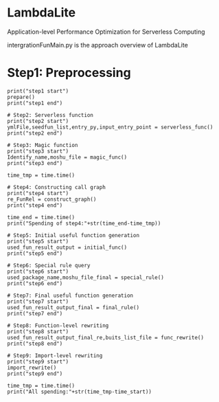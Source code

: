 # LambdaLite
Application-level Performance Optimization for Serverless Computing


intergrationFunMain.py is the approach overview of LambdaLite

   # Step1: Preprocessing
    print("step1 start")
    prepare()
    print("step1 end")

    # Step2: Serverless function
    print("step2 start")
    ymlFile,seedfun_list,entry_py,input_entry_point = serverless_func()
    print("step2 end")

    # Step3: Magic function
    print("step3 start")
    Identify_name,moshu_file = magic_func()
    print("step3 end")

    time_tmp = time.time()

    # Step4: Constructing call graph 
    print("step4 start")
    re_FunRel = construct_graph()
    print("step4 end")

    time_end = time.time()
    print("Spending of step4:"+str(time_end-time_tmp))

    # Step5: Initial useful function generation
    print("step5 start")
    used_fun_result_output = initial_func()
    print("step5 end")

    # Step6: Special rule query
    print("step6 start")
    used_package_name,moshu_file_final = special_rule()
    print("step6 end")

    # Step7: Final useful function generation
    print("step7 start")
    used_fun_result_output_final = final_rule()
    print("step7 end")

    # Step8: Function-level rewriting
    print("step8 start")
    used_fun_result_output_final_re,buits_list_file = func_rewrite()
    print("step8 end")

    # Step9: Import-level rewriting
    print("step9 start")
    import_rewrite()
    print("step9 end")

    time_tmp = time.time()
    print("All spending:"+str(time_tmp-time_start))

